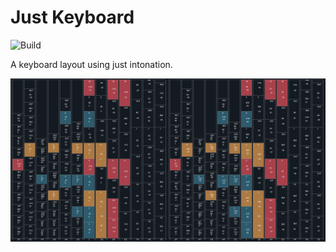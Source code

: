 # Just Keyboard 

![Build](https://github.com/qoolander/JustKeyboard/workflows/Build/badge.svg)

A keyboard layout using just intonation.

![Screenshot of App](Screenshot1.png)
